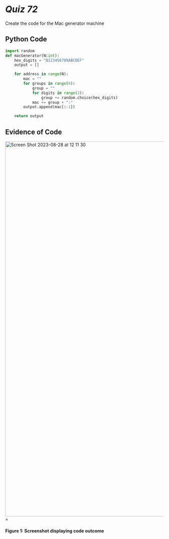 # *Quiz 72* #
Create the code for the Mac generator machine

## Python Code
```.py
import random
def macGenerator(N:int):
    hex_digits = "0123456789ABCDEF"
    output = []

    for address in range(N):
        mac = ""
        for groups in range(6):
            group = ""
            for digits in range(2):
                group += random.choice(hex_digits)
            mac += group + ":"
        output.append(mac[:-1])

    return output
```

## Evidence of Code
<img width="1187" alt="Screen Shot 2023-08-28 at 12 11 30" src="https://github.com/maytemirabel/year-2/assets/105724334/a84d6259-712e-4165-ab70-7088da0d53c3">=
#### Figure 1: Screenshot displaying code outcome
